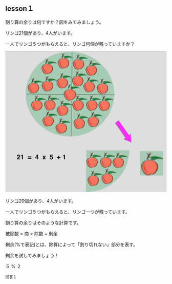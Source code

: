 lesson１
------------------

割り算の余りは何ですか？図をみてみましょう。

リンゴ21個があり、4人がいます。

一人でリンゴ５つがもらえると、リンゴ何個が残っていますか？

![github apple_mod](/images/apple_mod.png)

リンゴ20個があり、4人がいます。

一人でリンゴ５つがもらえると、リンゴ一つが残っています。

割り算の余りはそのような計算です。

被除数 = 商 × 除数 + 剰余

剰余(%で表記)とは、除算によって「割り切れない」部分を表す。

剰余を試してみましょう！

５  %  ２

```
回答１
```